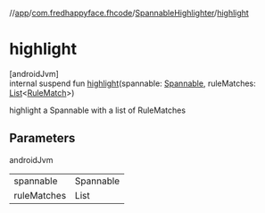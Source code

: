 //[app](../../../index.md)/[com.fredhappyface.fhcode](../index.md)/[SpannableHighlighter](index.md)/[highlight](highlight.md)

# highlight

[androidJvm]\
internal suspend fun [highlight](highlight.md)(spannable: [Spannable](https://developer.android.com/reference/kotlin/android/text/Spannable.html), ruleMatches: [List](https://kotlinlang.org/api/latest/jvm/stdlib/kotlin.collections/-list/index.html)&lt;[RuleMatch](../-rule-match/index.md)&gt;)

highlight a Spannable with a list of RuleMatches

## Parameters

androidJvm

| | |
|---|---|
| spannable | Spannable |
| ruleMatches | List<RuleMatch> |
